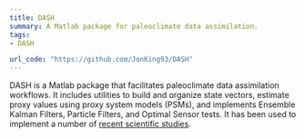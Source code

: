 ```yaml
---
title: DASH
summary: A Matlab package for paleoclimate data assimilation.
tags:
- DASH

url_code: "https://github.com/JonKing93/DASH"
---
```


DASH is a Matlab package that facilitates paleoclimate data assimilation workflows. It includes utilities to build and organize state vectors, estimate proxy values using proxy system models (PSMs), and implements Ensemble Kalman Filters, Particle Filters, and Optimal Sensor tests. It has been used to implement a number of [recent scientific studies](link).
